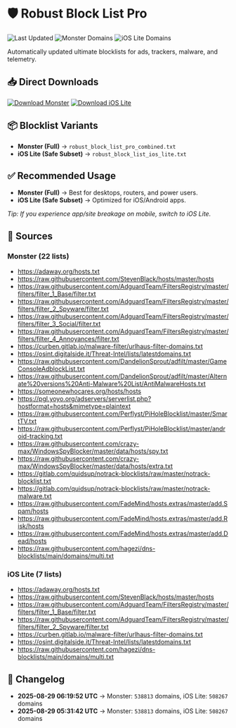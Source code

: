 # 🛡️ Robust Block List Pro

![Last Updated](https://img.shields.io/badge/Last%20Updated-2025-08-29%2006:19:52%20UTC-blue)
![Monster Domains](https://img.shields.io/badge/Monster%20Domains-538813-brightgreen)
![iOS Lite Domains](https://img.shields.io/badge/iOS%20Lite%20Domains-508267-yellow)

Automatically updated ultimate blocklists for ads, trackers, malware, and telemetry.

## 📥 Direct Downloads
[![Download Monster](https://img.shields.io/badge/Download-Monster-blue)](https://raw.githubusercontent.com/avion121/robust-block-list-pro/main/robust_block_list_pro_combined.txt)
[![Download iOS Lite](https://img.shields.io/badge/Download-iOS%20Lite-orange)](https://raw.githubusercontent.com/avion121/robust-block-list-pro/main/robust_block_list_ios_lite.txt)

## 📦 Blocklist Variants
- **Monster (Full)** → `robust_block_list_pro_combined.txt`
- **iOS Lite (Safe Subset)** → `robust_block_list_ios_lite.txt`

## ✅ Recommended Usage
- **Monster (Full)** → Best for desktops, routers, and power users.
- **iOS Lite (Safe Subset)** → Optimized for iOS/Android apps.

_Tip: If you experience app/site breakage on mobile, switch to iOS Lite._

## 🔗 Sources
### Monster (22 lists)
- https://adaway.org/hosts.txt
- https://raw.githubusercontent.com/StevenBlack/hosts/master/hosts
- https://raw.githubusercontent.com/AdguardTeam/FiltersRegistry/master/filters/filter_1_Base/filter.txt
- https://raw.githubusercontent.com/AdguardTeam/FiltersRegistry/master/filters/filter_2_Spyware/filter.txt
- https://raw.githubusercontent.com/AdguardTeam/FiltersRegistry/master/filters/filter_3_Social/filter.txt
- https://raw.githubusercontent.com/AdguardTeam/FiltersRegistry/master/filters/filter_4_Annoyances/filter.txt
- https://curben.gitlab.io/malware-filter/urlhaus-filter-domains.txt
- https://osint.digitalside.it/Threat-Intel/lists/latestdomains.txt
- https://raw.githubusercontent.com/DandelionSprout/adfilt/master/GameConsoleAdblockList.txt
- https://raw.githubusercontent.com/DandelionSprout/adfilt/master/Alternate%20versions%20Anti-Malware%20List/AntiMalwareHosts.txt
- https://someonewhocares.org/hosts/hosts
- https://pgl.yoyo.org/adservers/serverlist.php?hostformat=hosts&mimetype=plaintext
- https://raw.githubusercontent.com/Perflyst/PiHoleBlocklist/master/SmartTV.txt
- https://raw.githubusercontent.com/Perflyst/PiHoleBlocklist/master/android-tracking.txt
- https://raw.githubusercontent.com/crazy-max/WindowsSpyBlocker/master/data/hosts/spy.txt
- https://raw.githubusercontent.com/crazy-max/WindowsSpyBlocker/master/data/hosts/extra.txt
- https://gitlab.com/quidsup/notrack-blocklists/raw/master/notrack-blocklist.txt
- https://gitlab.com/quidsup/notrack-blocklists/raw/master/notrack-malware.txt
- https://raw.githubusercontent.com/FadeMind/hosts.extras/master/add.Spam/hosts
- https://raw.githubusercontent.com/FadeMind/hosts.extras/master/add.Risk/hosts
- https://raw.githubusercontent.com/FadeMind/hosts.extras/master/add.Dead/hosts
- https://raw.githubusercontent.com/hagezi/dns-blocklists/main/domains/multi.txt

### iOS Lite (7 lists)
- https://adaway.org/hosts.txt
- https://raw.githubusercontent.com/StevenBlack/hosts/master/hosts
- https://raw.githubusercontent.com/AdguardTeam/FiltersRegistry/master/filters/filter_1_Base/filter.txt
- https://raw.githubusercontent.com/AdguardTeam/FiltersRegistry/master/filters/filter_2_Spyware/filter.txt
- https://curben.gitlab.io/malware-filter/urlhaus-filter-domains.txt
- https://osint.digitalside.it/Threat-Intel/lists/latestdomains.txt
- https://raw.githubusercontent.com/hagezi/dns-blocklists/main/domains/multi.txt

## 📜 Changelog
- **2025-08-29 06:19:52 UTC** → Monster: `538813` domains, iOS Lite: `508267` domains
- **2025-08-29 05:31:42 UTC** → Monster: `538813` domains, iOS Lite: `508267` domains
